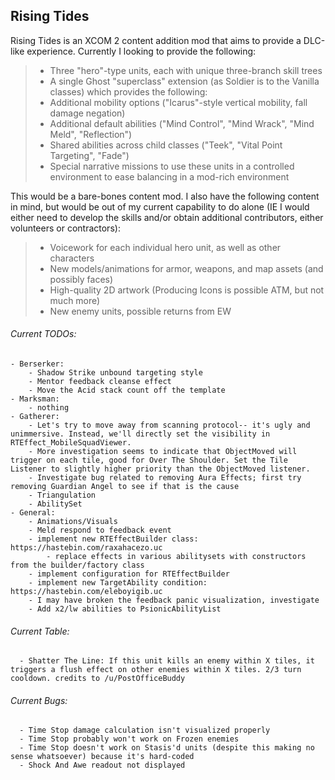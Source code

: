 ## Rising Tides

Rising Tides is an XCOM 2 content addition mod that aims to provide a DLC-like experience. Currently I looking to provide the following:

>- Three "hero"-type units, each with unique three-branch skill trees
>- A single Ghost "superclass" extension (as Soldier is to the Vanilla classes) which provides the following:
>  - Additional mobility options ("Icarus"-style vertical mobility, fall damage negation)
>  - Additional default abilities ("Mind Control", "Mind Wrack", "Mind Meld", "Reflection")
>  - Shared abilities across child classes ("Teek", "Vital Point Targeting", "Fade")
>- Special narrative missions to use these units in a controlled environment to ease balancing in a mod-rich environment

This would be a bare-bones content mod. I also have the following content in mind, but would be out of my current capability to do alone (IE I would either need to develop the skills and/or obtain additional contributors, either volunteers or contractors):

>- Voicework for each individual hero unit, as well as other characters 
>- New models/animations for armor, weapons, and map assets (and possibly faces)
>- High-quality 2D artwork (Producing Icons is possible ATM, but not much more)
>- New enemy units, possible returns from EW

###### Current TODOs: 
	- Berserker:
		- Shadow Strike unbound targeting style
		- Mentor feedback cleanse effect
		- Move the Acid stack count off the template
	- Marksman:
		- nothing
	- Gatherer: 
		- Let's try to move away from scanning protocol-- it's ugly and unimmersive. Instead, we'll directly set the visibility in RTEffect_MobileSquadViewer.
		- More investigation seems to indicate that ObjectMoved will trigger on each tile, good for Over The Shoulder. Set the Tile Listener to slightly higher priority than the ObjectMoved listener.
		- Investigate bug related to removing Aura Effects; first try removing Guardian Angel to see if that is the cause
		- Triangulation
		- AbilitySet
	- General:
		- Animations/Visuals
		- Meld respond to feedback event
		- implement new RTEffectBuilder class: https://hastebin.com/raxahacezo.uc
			- replace effects in various abilitysets with constructors from the builder/factory class
		- implement configuration for RTEffectBuilder
		- implement new TargetAbility condition: https://hastebin.com/eleboyigib.uc
		- I may have broken the feedback panic visualization, investigate
		- Add x2/lw abilities to PsionicAbilityList
	
###### Current Table:
      - Shatter The Line: If this unit kills an enemy within X tiles, it triggers a flush effect on other enemies within X tiles. 2/3 turn cooldown. credits to /u/PostOfficeBuddy
      
###### Current Bugs:
      - Time Stop damage calculation isn't visualized properly
      - Time Stop probably won't work on Frozen enemies
      - Time Stop doesn't work on Stasis'd units (despite this making no sense whatsoever) because it's hard-coded
      - Shock And Awe readout not displayed
              
              

